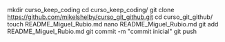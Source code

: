 mkdir curso_keep_coding
cd curso_keep_coding/
git clone https://github.com/mikelshelby/curso_git_github.git
cd curso_git_github/
touch README_Miguel_Rubio.md
nano README_Miguel_Rubio.md
git add README_Miguel_Rubio.md
git commit -m "commit inicial"
git push
